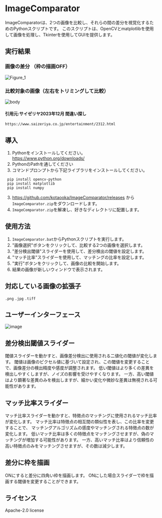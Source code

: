 # ImageComparator

ImageComparatorは、2つの画像を比較し、それらの間の差分を視覚化するためのPythonスクリプトです。
このスクリプトは、OpenCVとmatplotlibを使用して画像を処理し、Tkinterを使用してGUIを提供します。

## 実行結果

### 画像の差分 （枠の描画OFF）
![Figure_1](https://github.com/kotaooka/ImageComparator/assets/115392256/c7efa06b-fac1-4aa2-902a-699b8035fcf8)

### 比較対象の画像（左右をトリミングして比較）
![body](https://github.com/kotaooka/ImageComparator/assets/115392256/016517e0-076b-426b-8cea-2501c5e519bd)

#### 引用元:サイゼリヤ2023年12月 間違い探し
`https://www.saizeriya.co.jp/entertainment/2312.html`

## 導入
1. Pythonをインストールしてください。 https://www.python.org/downloads/
2. PythonのPathを通してください
3. コマンドプロンプトから下記ライブラリをインストールしてください。
  ```
   pip install opencv-python
   pip install matplotlib
   pip install numpy
  ```
3. https://github.com/kotaooka/ImageComparator/releases から`ImageComparator.zip`をダウンロードします。
4. `ImageComparator.zip`を解凍し、好きなディレクトリに配置します。

## 使用方法
1. `ImageComparator.bat`からPythonスクリプトを実行します。
2. "画像選択"ボタンをクリックして、比較する2つの画像を選択します。
3. "差分検出閾値"スライダーを使用して、差分検出の閾値を設定します。
4. "マッチ比率"スライダーを使用して、マッチングの比率を設定します。
5. "実行"ボタンをクリックして、画像の比較を開始します。
6. 結果の画像が新しいウィンドウで表示されます。

## 対応している画像の拡張子
`.png` `.jpg` `.tiff`

## ユーザーインターフェース
![image](https://github.com/kotaooka/ImageComparator/assets/115392256/ae5d4db3-9480-40a3-a8a3-7e5b2d3bef07)

## 差分検出閾値スライダー
閾値スライダーを動かすと、画像差分検出に使用される二値化の閾値が変化します。
閾値は画像のピクセル値に基づいて設定され、この閾値を変更することで、画像差分の検出精度や感度が調整されます。
低い閾値はより多くの差異を検出しやすくしますが、ノイズの影響を受けやすくなります。
一方、高い閾値はより顕著な差異のみを検出しますが、細かい変化や微妙な差異は無視される可能性があります。

## マッチ比率スライダー
マッチ比率スライダーを動かすと、特徴点のマッチングに使用されるマッチ比率が変化します。
マッチ比率は特徴点の相互間の類似性を表し、この比率を変更することで、
マッチングアルゴリズムの感度やマッチングされる特徴点の数が変化します。
低いマッチ比率は多くの特徴点をマッチングさせますが、偽のマッチングが増加する可能性があります。
一方、高いマッチ比率はより信頼性の高い特徴点のみをマッチングさせますが、その数は減少します。

## 差分に枠を描画
ONにすると差分に四角い枠を描画します。
ONにした場合スライダーで枠を描画する閾値を変更することができます。

## ライセンス
Apache-2.0 license



